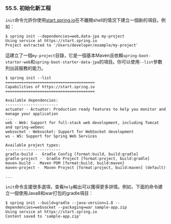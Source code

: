 ### 55.5. 初始化新工程

`init`命令允許你使用[start.spring.io](https://start.spring.io/)在不離開shell的情況下建立一個新的項目。例如：
```shell
$ spring init --dependencies=web,data-jpa my-project
Using service at https://start.spring.io
Project extracted to '/Users/developer/example/my-project'
```
這建立了一個`my-project`目錄，它是一個基本Maven且依賴`spring-boot-starter-web`和`spring-boot-starter-data-jpa`的項目。你可以使用`--list`參數列出該服務的能力。
```shell
$ spring init --list
=======================================
Capabilities of https://start.spring.io
=======================================

Available dependencies:
-----------------------
actuator - Actuator: Production ready features to help you monitor and manage your application
...
web - Web: Support for full-stack web development, including Tomcat and spring-webmvc
websocket - Websocket: Support for WebSocket development
ws - WS: Support for Spring Web Services

Available project types:
------------------------
gradle-build -  Gradle Config [format:build, build:gradle]
gradle-project -  Gradle Project [format:project, build:gradle]
maven-build -  Maven POM [format:build, build:maven]
maven-project -  Maven Project [format:project, build:maven] (default)

...
```
`init`命令支援很多選項，查看`help`輸出可以獲得更多詳情。例如，下面的命令建立一個使用Java8和war打包的gradle項目：
```shell
$ spring init --build=gradle --java-version=1.8 --dependencies=websocket --packaging=war sample-app.zip
Using service at https://start.spring.io
Content saved to 'sample-app.zip'
```
